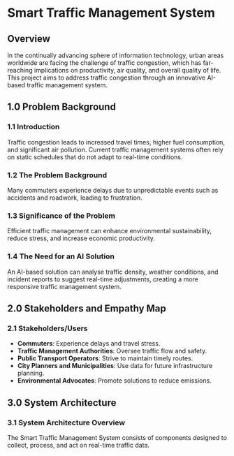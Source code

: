 # Smart Traffic Management System

## Overview

In the continually advancing sphere of information technology, urban areas worldwide are facing the challenge of traffic congestion, which has far-reaching implications on productivity, air quality, and overall quality of life. This project aims to address traffic congestion through an innovative AI-based traffic management system.

## 1.0 Problem Background

### 1.1 Introduction
Traffic congestion leads to increased travel times, higher fuel consumption, and significant air pollution. Current traffic management systems often rely on static schedules that do not adapt to real-time conditions.

### 1.2 The Problem Background
Many commuters experience delays due to unpredictable events such as accidents and roadwork, leading to frustration.

### 1.3 Significance of the Problem
Efficient traffic management can enhance environmental sustainability, reduce stress, and increase economic productivity.

### 1.4 The Need for an AI Solution
An AI-based solution can analyse traffic density, weather conditions, and incident reports to suggest real-time adjustments, creating a more responsive traffic management system.

## 2.0 Stakeholders and Empathy Map

### 2.1 Stakeholders/Users
- **Commuters**: Experience delays and travel stress.
- **Traffic Management Authorities**: Oversee traffic flow and safety.
- **Public Transport Operators**: Strive to maintain timely routes.
- **City Planners and Municipalities**: Use data for future infrastructure planning.
- **Environmental Advocates**: Promote solutions to reduce emissions.

## 3.0 System Architecture

### 3.1 System Architecture Overview
The Smart Traffic Management System consists of components designed to collect, process, and act on real-time traffic data.
